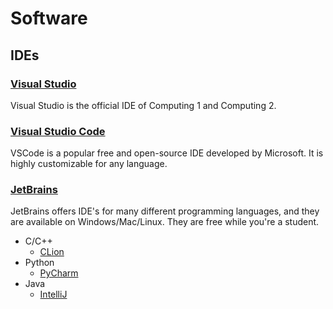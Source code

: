 # Software

## IDEs

### [Visual Studio](https://visualstudio.microsoft.com/vs/community/)  
Visual Studio is the official IDE of Computing 1 and Computing 2.

### [Visual Studio Code](https://code.visualstudio.com/)  
VSCode is a popular free and open-source IDE developed by Microsoft. It is highly customizable for any language.

### [JetBrains](https://www.jetbrains.com/)  
JetBrains offers IDE's for many different programming languages, and they are available on Windows/Mac/Linux. They are free while you're a student. 

* C/C++
  * [CLion](https://www.jetbrains.com/clion/)
* Python
  * [PyCharm](https://www.jetbrains.com/pycharm/)
* Java
  * [IntelliJ](https://www.jetbrains.com/idea/)

